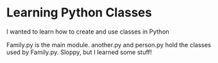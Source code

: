 # Learning Python Classes
I wanted to learn how to create and use classes in Python

Family.py is the main module.  another.py and person.py hold the classes used by Family.py.  Sloppy, but I learned some stuff!
